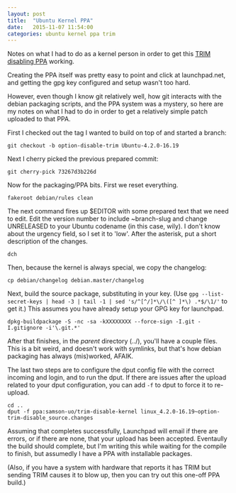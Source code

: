 ```yaml
---
layout: post
title:  "Ubuntu Kernel PPA"
date:   2015-11-07 11:54:00
categories: ubuntu kernel ppa trim
---
```


Notes on what I had to do as a kernel person in order to get this [TRIM disabling PPA][trim-disable-ppa] working.

Creating the PPA itself was pretty easy to point and click at launchpad.net, and getting the gpg key configured and setup wasn't too hard.

However, even though I know git relatively well, how git interacts with the debian packaging scripts, and the PPA system was a mystery, so here are my notes on what I had to do in order to get a relatively simple patch uploaded to that PPA.

First I checked out the tag I wanted to build on top of and started a branch:

    git checkout -b option-disable-trim Ubuntu-4.2.0-16.19

Next I cherry picked the previous prepared commit:

    git cherry-pick 73267d3b226d

Now for the packaging/PPA bits. First we reset everything.

    fakeroot debian/rules clean

The next command fires up $EDITOR with some prepared text that we need to edit. Edit the version number to include ~branch-slug and change UNRELEASED to your Ubuntu codename (in this case, wily). I don't know about the urgency field, so I set it to 'low'. After the asterisk, put a short description of the changes.

    dch 

Then, because the kernel is always special, we copy the changelog:

    cp debian/changelog debian.master/changelog

Next, build the source package, substituting in your key. (Use `gpg --list-secret-keys | head -3 | tail -1 | sed 's/^[^/]*\/\([^ ]*\) .*$/\1/'` to get it.) This assumes you have already setup your GPG key for launchpad.

    dpkg-buildpackage -S -nc -sa -kXXXXXXXX --force-sign -I.git -I.gitignore -i'\.git.*'

After that finishes, in the *parent* directory (../), you'll have a couple files. This is a bit weird, and doesn't work with symlinks, but that's how debian packaging has always (mis)worked, AFAIK.

The last two steps are to configure the dput config file with the correct incoming and login, and to run the dput. If there are issues after the upload related to your dput configuration, you can add `-f` to dput to force it to re-upload.

    cd ..
    dput -f ppa:samson-uo/trim-disable-kernel linux_4.2.0-16.19~option-trim-disable_source.changes 

Assuming that completes successfully, Launchpad will email if there are errors, or if there are none, that your upload has been accepted. Eventaully the build should complete, but I'm writing this while waiting for the compile to finish, but assumedly I have a PPA with installable packages.

(Also, if you have a system with hardware that reports it has TRIM but sending TRIM causes it to blow up, then you can try out this one-off PPA build.)

[trim-disable-ppa]: https://launchpad.net/~samson-uo/+archive/ubuntu/trim-disable-kernel
